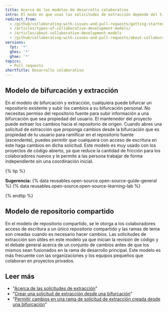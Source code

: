 ```yaml
---
title: Acerca de los modelos de desarrollo colaborativo
intro: El modo en que usas las solicitudes de extracción depende del tipo de modelo de desarrollo que uses en tu proyecto. Puedes utilizar el modelo de bifurcación y extracción o el modelo de repositorio compartido.
redirect_from:
  - /github/collaborating-with-issues-and-pull-requests/getting-started/about-collaborative-development-models
  - /articles/types-of-collaborative-development-models/
  - /articles/about-collaborative-development-models
  - /github/collaborating-with-issues-and-pull-requests/about-collaborative-development-models
versions:
  fpt: '*'
  ghes: '*'
  ghae: '*'
topics:
  - Pull requests
shortTitle: Desarrollo colaborativo
---
```


## Modelo de bifurcación y extracción

En el modelo de bifurcación y extracción, cualquiera puede bifurcar un repositorio existente y subir los cambios a su bifurcación personal. No necesitas permiso del repositorio fuente para subir información a una bifurcación que sea propiedad del usuario. El mantenedor del proyecto puede extraer los cambios hacia el repositorio de origen. Cuando abres una solicitud de extracción que proponga cambios desde la bifurcación que es propiedad de tu usuario para ramificar en el repositorio fuente (ascendente), puedes permitir que cualquiera con acceso de escritura en éste haga cambios en dicha solicitud.  Este modelo es muy usado con los proyectos de código abierto, ya que reduce la cantidad de fricción para los colaboradores nuevos y le permite a las persona trabajar de forma independiente sin una coordinación inicial.

{% tip %}

**Sugerencia:** {% data reusables.open-source.open-source-guide-general %} {% data reusables.open-source.open-source-learning-lab %}

{% endtip %}

## Modelo de repositorio compartido

En el modelo de repositorio compartido, se le otorga a los colaboradores acceso de escritura a un único repositorio compartido y las ramas de tema son creadas cuando es necesario hacer cambios. Las solicitudes de extracción son útiles en este modelo ya que inician la revisión de código y el debate general acerca de un conjunto de cambios antes de que los mismos sean fusionados en la rama de desarrollo principal. Este modelo es más frecuente con las organizaciones y los equipos pequeños que colaboran en proyectos privados.

## Leer más

- "[Acerca de las solicitudes de extracción](/articles/about-pull-requests)"
- "[Crear una solicitud de extracción desde una bifurcación](/articles/creating-a-pull-request-from-a-fork)"
- "[Permitir cambios en una rama de solicitud de extracción creada desde una bifurcación](/articles/allowing-changes-to-a-pull-request-branch-created-from-a-fork)"
